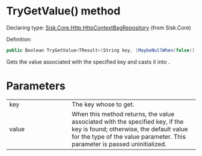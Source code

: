<!--

Copyrights 2023 Sisk Framework - CypherPotato
Published under MIT license

!!! DO NOT EDIT THIS FILE !!!
This file was generated by a tool in the Sisk package. To edit the information in this documentation,
edit the XML documentation present in the Sisk source code.

-->


# TryGetValue() method

Declaring type: [Sisk.Core.Http.HttpContextBagRepository](/spec/Sisk.Core.Http.HttpContextBagRepository.md) (from Sisk.Core)


Definition:

```cs
public Boolean TryGetValue<TResult>(String key, [MaybeNullWhen(false)] out TResult? value)
```

Gets the value associated with the specified key and casts it into <typeparamref name="TResult" />.


# Parameters

<table>
    <tbody>
<tr>
    <td width="33%">key</td>
    <td>The key whose to get.</td>
</tr>
<tr>
    <td width="33%">value</td>
    <td>When this method returns, the value associated with the specified key, if the key is found; otherwise, the default value for the type of the value parameter. This parameter is passed uninitialized.</td>
</tr>
    </tbody>
</table>
